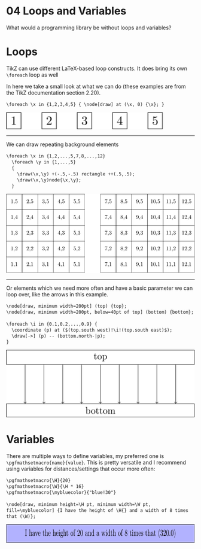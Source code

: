 # 04 Loops and Variables

What would a programming library be without loops and variables? 

# Loops

TikZ can use different
LaTeX-based loop constructs. It does bring its own `\foreach` loop as well

In here we take a small look at what we can do (these examples are from the TikZ documentation section 2.20).

```
\foreach \x in {1,2,3,4,5} { \node[draw] at (\x, 0) {\x}; }
```

<img src="../../src/04_loops_and_variables/basic-loop.svg" height="45">

___

We can draw repeating background elements

```
\foreach \x in {1,2,...,5,7,8,...,12}
  \foreach \y in {1,...,5}
  {
    \draw(\x,\y) +(-.5,-.5) rectangle ++(.5,.5);
    \draw(\x,\y)node{\x,\y};
  }
```

![nodes](../../src/04_loops_and_variables/advanced-loop.svg) 

___

Or elements which we need more often and have a basic parameter we can loop over,
like the arrows in this example.

```
\node[draw, minimum width=200pt] (top) {top};
\node[draw, minimum width=200pt, below=40pt of top] (bottom) {bottom};

\foreach \i in {0.1,0.2,...,0.9} {
  \coordinate (p) at ($(top.south west)!\i!(top.south east)$);
  \draw[->] (p) -- (bottom.north-|p);
}
```

<img src="../../src/04_loops_and_variables/arrow-loop.svg" height="180">


# Variables

There are multiple ways to define variables, my preferred one is `\pgfmathsetmacro{name}{value}`.
This is pretty versatile and I recommend using variables for distances/settings that occur more often:

```
\pgfmathsetmacro{\H}{20}
\pgfmathsetmacro{\W}{\H * 16}
\pgfmathsetmacro{\mybluecolor}{"blue!30"}

\node[draw, minimum height=\H pt, minimum width=\W pt, fill=\mybluecolor] {I have the height of \H{} and a width of 8 times that (\W)};
```

<img src="../../src/04_loops_and_variables/variable-basics.svg" height="50">

